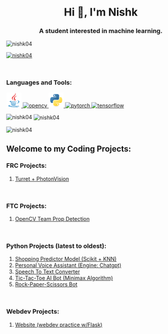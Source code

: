 <h1 align="center">Hi 👋, I'm Nishk</h1>
<h3 align="center">A student interested in machine learning.</h3>

<p align="left"> <img src="https://komarev.com/ghpvc/?username=nishk04&label=Profile%20views&color=0e75b6&style=flat" alt="nishk04" /> </p>

<p align="left"> <a href="https://github.com/ryo-ma/github-profile-trophy"><img src="https://github-profile-trophy.vercel.app/?username=nishk04&theme=onedark" alt="nishk04" /></a> </p>

<p align="left"> <a href="https://twitter.com/" target="blank"><img src="https://img.shields.io/twitter/follow/?logo=twitter&style=for-the-badge" alt="" /></a> </p>

<p align="left">
</p>

<h3 align="left">Languages and Tools:</h3>
<p align="left"> <a href="https://www.java.com" target="_blank" rel="noreferrer"> <img src="https://raw.githubusercontent.com/devicons/devicon/master/icons/java/java-original.svg" alt="java" width="40" height="40"/> </a> <a href="https://opencv.org/" target="_blank" rel="noreferrer"> <img src="https://www.vectorlogo.zone/logos/opencv/opencv-icon.svg" alt="opencv" width="40" height="40"/> </a> <a href="https://www.python.org" target="_blank" rel="noreferrer"> <img src="https://raw.githubusercontent.com/devicons/devicon/master/icons/python/python-original.svg" alt="python" width="40" height="40"/> </a> <a href="https://pytorch.org/" target="_blank" rel="noreferrer"> <img src="https://www.vectorlogo.zone/logos/pytorch/pytorch-icon.svg" alt="pytorch" width="40" height="40"/> </a> <a href="https://www.tensorflow.org" target="_blank" rel="noreferrer"> <img src="https://www.vectorlogo.zone/logos/tensorflow/tensorflow-icon.svg" alt="tensorflow" width="40" height="40"/> </a> </p>

<p><img align="left" src="https://github-readme-stats.vercel.app/api/top-langs?username=nishk04&show_icons=true&locale=en&layout=compact&theme=onedark" alt="nishk04" /></p>

<p>&nbsp;<img align="center" src="https://github-readme-stats.vercel.app/api?username=nishk04&show_icons=true&locale=en&theme=onedark" alt="nishk04" /></p>

<p><img align="center" src="https://github-readme-streak-stats.herokuapp.com/?user=nishk04&theme=onedark" alt="nishk04" /></p>

<h2 align="left">Welcome to my Coding Projects:</h2>

<h3>FRC Projects:</h3>
<ol>
  <li><a href="https://github.com/Nishk04/2022-IAP-Turret">Turret + PhotonVision</a></li>
</ol>
<br>

<h3>FTC Projects:</h3>
<ol>
  <li><a href="https://github.com/Nishk04/FTC-OpenCV/tree/main">OpenCV Team Prop Detection</a></li>
</ol>
<br>

<h3>Python Projects (latest to oldest):</h3>
<ol>
  <li><a href="https://github.com/Nishk04/Shopping-Predictor-Model">Shopping Predictor Model (Scikit + KNN)</a></li>
  <li><a href="https://github.com/Nishk04/Personal-Voice-Assistant">Personal Voice Assistant (Engine: Chatgpt)</a></li>
  <li><a href="https://github.com/Nishk04/Speech-To-Text">Speech To Text Converter</a></li>
  <li><a href="https://github.com/Nishk04/Tic-Tac-Toe-Bot/tree/main">Tic-Tac-Toe AI Bot (Minimax Algorithm)</a></li>
  <li><a href="https://github.com/Nishk04/Rock-Paper-Scissor/tree/main">Rock-Paper-Scissors Bot</a></li>
</ol>
<br>

<h3>Webdev Projects:</h3>
<ol>
  <li><a href="https://github.com/Nishk04/Website">Website (webdev practice w/Flask)</li>
</ol>

